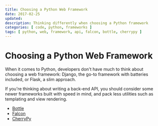 ```yaml
---
title: Choosing a Python Web Framework
date: 2017-02-25
updated:
description: Thinking differently when choosing a Python framework
categories: [ code, python, frameworks ]
tags: [ python, web, framework, api, falcon, bottle, cherrypy ]
---
```

# Choosing a Python Web Framework

When it comes to Python, developers don't have much to think about choosing
a web framework: Django, the go-to framework with batteries included, or Flask,
a slim approach.

If you're thinking about writing a back-end API, you should consider
some newer frameworks built with speed in mind, and pack less utilities such
as templating and view rendering.

* [Bottle](https://github.com/bottlepy/bottle)
* [Falcon](https://github.com/falconry/falcon/)
* [CherryPy](https://github.com/cherrypy/cherrypy)
